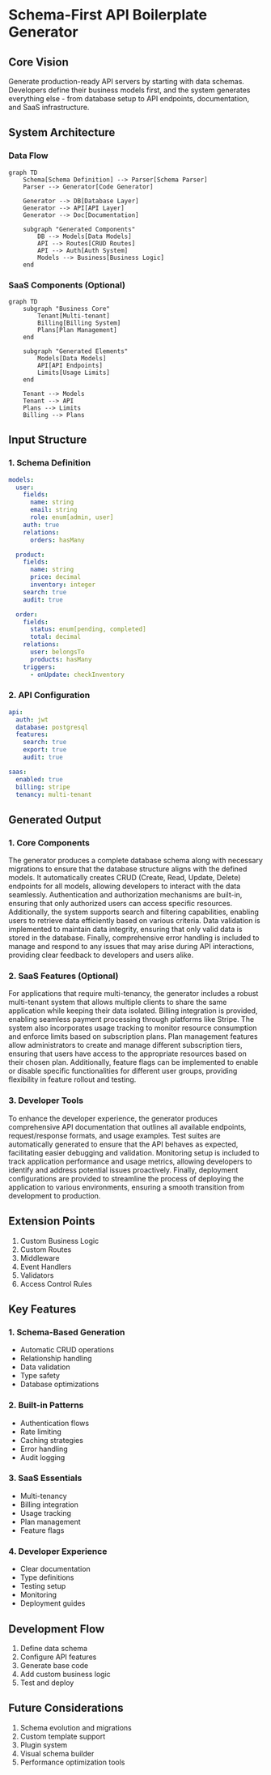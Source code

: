 # Schema-First API Boilerplate Generator

## Core Vision

Generate production-ready API servers by starting with data schemas. Developers define their business models first, and the system generates everything else - from database setup to API endpoints, documentation, and SaaS infrastructure.

## System Architecture

### Data Flow

```mermaid
graph TD
    Schema[Schema Definition] --> Parser[Schema Parser]
    Parser --> Generator[Code Generator]

    Generator --> DB[Database Layer]
    Generator --> API[API Layer]
    Generator --> Doc[Documentation]

    subgraph "Generated Components"
        DB --> Models[Data Models]
        API --> Routes[CRUD Routes]
        API --> Auth[Auth System]
        Models --> Business[Business Logic]
    end
```

### SaaS Components (Optional)

```mermaid
graph TD
    subgraph "Business Core"
        Tenant[Multi-tenant]
        Billing[Billing System]
        Plans[Plan Management]
    end

    subgraph "Generated Elements"
        Models[Data Models]
        API[API Endpoints]
        Limits[Usage Limits]
    end

    Tenant --> Models
    Tenant --> API
    Plans --> Limits
    Billing --> Plans
```

## Input Structure

### 1. Schema Definition

```yaml
models:
  user:
    fields:
      name: string
      email: string
      role: enum[admin, user]
    auth: true
    relations:
      orders: hasMany

  product:
    fields:
      name: string
      price: decimal
      inventory: integer
    search: true
    audit: true

  order:
    fields:
      status: enum[pending, completed]
      total: decimal
    relations:
      user: belongsTo
      products: hasMany
    triggers:
      - onUpdate: checkInventory
```

### 2. API Configuration

```yaml
api:
  auth: jwt
  database: postgresql
  features:
    search: true
    export: true
    audit: true

saas:
  enabled: true
  billing: stripe
  tenancy: multi-tenant
```

## Generated Output

### 1. Core Components

The generator produces a complete database schema along with necessary migrations to ensure that the database structure aligns with the defined models. It automatically creates CRUD (Create, Read, Update, Delete) endpoints for all models, allowing developers to interact with the data seamlessly. Authentication and authorization mechanisms are built-in, ensuring that only authorized users can access specific resources. Additionally, the system supports search and filtering capabilities, enabling users to retrieve data efficiently based on various criteria. Data validation is implemented to maintain data integrity, ensuring that only valid data is stored in the database. Finally, comprehensive error handling is included to manage and respond to any issues that may arise during API interactions, providing clear feedback to developers and users alike.

### 2. SaaS Features (Optional)

For applications that require multi-tenancy, the generator includes a robust multi-tenant system that allows multiple clients to share the same application while keeping their data isolated. Billing integration is provided, enabling seamless payment processing through platforms like Stripe. The system also incorporates usage tracking to monitor resource consumption and enforce limits based on subscription plans. Plan management features allow administrators to create and manage different subscription tiers, ensuring that users have access to the appropriate resources based on their chosen plan. Additionally, feature flags can be implemented to enable or disable specific functionalities for different user groups, providing flexibility in feature rollout and testing.

### 3. Developer Tools

To enhance the developer experience, the generator produces comprehensive API documentation that outlines all available endpoints, request/response formats, and usage examples. Test suites are automatically generated to ensure that the API behaves as expected, facilitating easier debugging and validation. Monitoring setup is included to track application performance and usage metrics, allowing developers to identify and address potential issues proactively. Finally, deployment configurations are provided to streamline the process of deploying the application to various environments, ensuring a smooth transition from development to production.

## Extension Points

1. Custom Business Logic
2. Custom Routes
3. Middleware
4. Event Handlers
5. Validators
6. Access Control Rules

## Key Features

### 1. Schema-Based Generation

- Automatic CRUD operations
- Relationship handling
- Data validation
- Type safety
- Database optimizations

### 2. Built-in Patterns

- Authentication flows
- Rate limiting
- Caching strategies
- Error handling
- Audit logging

### 3. SaaS Essentials

- Multi-tenancy
- Billing integration
- Usage tracking
- Plan management
- Feature flags

### 4. Developer Experience

- Clear documentation
- Type definitions
- Testing setup
- Monitoring
- Deployment guides

## Development Flow

1. Define data schema
2. Configure API features
3. Generate base code
4. Add custom business logic
5. Test and deploy

## Future Considerations

1. Schema evolution and migrations
2. Custom template support
3. Plugin system
4. Visual schema builder
5. Performance optimization tools
